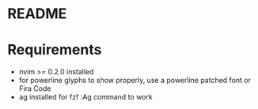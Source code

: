 # README

# Requirements

* nvim >= 0.2.0 installed
* for powerline glyphs to show properly, use a powerline patched font or Fira Code
* ag installed for fzf :Ag command to work
